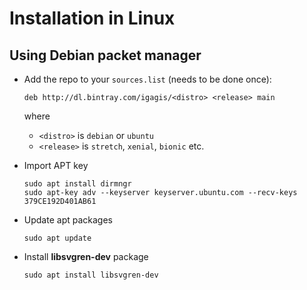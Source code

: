 # Installation in Linux

## Using Debian packet manager
- Add the repo to your `sources.list` (needs to be done once):
  ```
  deb http://dl.bintray.com/igagis/<distro> <release> main
  ```
  where
  - `<distro>` is `debian` or `ubuntu`
  - `<release>` is `stretch`, `xenial`, `bionic` etc.
  

- Import APT key

  ```
  sudo apt install dirmngr
  sudo apt-key adv --keyserver keyserver.ubuntu.com --recv-keys 379CE192D401AB61
  ```

- Update apt packages

  ```
  sudo apt update
  ```

- Install **libsvgren-dev** package

  ```
  sudo apt install libsvgren-dev
  ```
